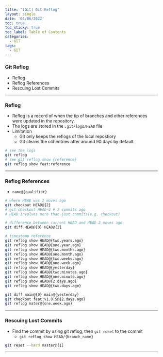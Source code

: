 ```yaml
---
title: "[Git] Git Reflog"
layout: single
date: '04/06/2022'
toc: true
toc_sticky: true
toc_label: Table of Contents
categories:
  - GIT
tags:
  - GIT
---
```


### Git Reflog
* Reflog
* Reflog References
* Rescuing Lost Commits

---

### Reflog
* Reflog is a record of when the tip of branches and other references were updated in the repository.
* The logs are stored in the `.git/logs/HEAD` file
* Limitation
  * Git only keeps the reflogs of the local repostiory
  * Git cleans the old entries after around 90 days by default

```bash
# see the logs
git reflog
# see git reflog show {reference}
git reflog show feat:reference
```

---

### Reflog References
* `name@{qualifier}`

```bash 
# where HEAD was 2 moves ago
git checkout HEAD@{2} 
# git checkout HEAD~2 # 2 commits ago
# HEAD involves more than just commits(e.g. checkout)

# difference between current HEAD and HEAD 2 moves ago
git diff HEAD@{0} HEAD@{2}

# timestamp reference
git reflog show HEAD@{two.years.ago}
git reflog show HEAD@{one.year.ago}
git reflog show HEAD@{two.months.ago}
git reflog show HEAD@{one.month.ago}
git reflog show HEAD@{two.weeks.ago}
git reflog show HEAD@{one.week.ago}
git reflog show HEAD@{yesterday}
git reflog show HEAD@{two.minutes.ago}
git reflog show HEAD@{one.minute.ago}
git reflog show HEAD@{2.days.ago}
git reflog show HEAD@{two.days.ago}

git diff main@{0} main@{yesterday}
git checkout feat:v1.0.5@{2.days.ago}
git reflog mater@{one.week.ago}
```

---

### Rescuing Lost Commits
* Find the commit by using git reflog, then `git reset` to the commit
  * `git reflog show HEAD/{branch_name}`

```bash
git reset --hard master@{1}
```

---
